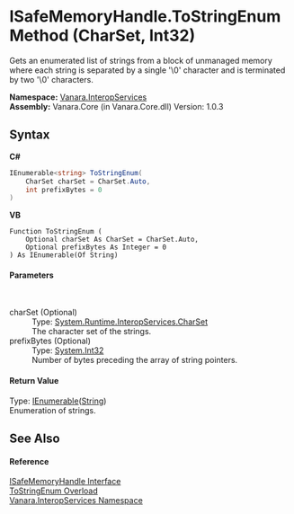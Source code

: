 # ISafeMemoryHandle.ToStringEnum Method (CharSet, Int32)
 

Gets an enumerated list of strings from a block of unmanaged memory where each string is separated by a single '\0' character and is terminated by two '\0' characters.

**Namespace:**&nbsp;<a href="46913109-b3e0-3b59-6f7f-071f8aa90bf0">Vanara.InteropServices</a><br />**Assembly:**&nbsp;Vanara.Core (in Vanara.Core.dll) Version: 1.0.3

## Syntax

**C#**<br />
``` C#
IEnumerable<string> ToStringEnum(
	CharSet charSet = CharSet.Auto,
	int prefixBytes = 0
)
```

**VB**<br />
``` VB
Function ToStringEnum ( 
	Optional charSet As CharSet = CharSet.Auto,
	Optional prefixBytes As Integer = 0
) As IEnumerable(Of String)
```


#### Parameters
&nbsp;<dl><dt>charSet (Optional)</dt><dd>Type: <a href="http://msdn2.microsoft.com/en-us/library/aw448d0k" target="_blank">System.Runtime.InteropServices.CharSet</a><br />The character set of the strings.</dd><dt>prefixBytes (Optional)</dt><dd>Type: <a href="http://msdn2.microsoft.com/en-us/library/td2s409d" target="_blank">System.Int32</a><br />Number of bytes preceding the array of string pointers.</dd></dl>

#### Return Value
Type: <a href="http://msdn2.microsoft.com/en-us/library/9eekhta0" target="_blank">IEnumerable</a>(<a href="http://msdn2.microsoft.com/en-us/library/s1wwdcbf" target="_blank">String</a>)<br />Enumeration of strings.

## See Also


#### Reference
<a href="5ef0b2c9-b809-7f82-ec9a-603c8e39cd02">ISafeMemoryHandle Interface</a><br /><a href="67ef9bee-4cb2-d283-6d6a-d9412d2f20f6">ToStringEnum Overload</a><br /><a href="46913109-b3e0-3b59-6f7f-071f8aa90bf0">Vanara.InteropServices Namespace</a><br />